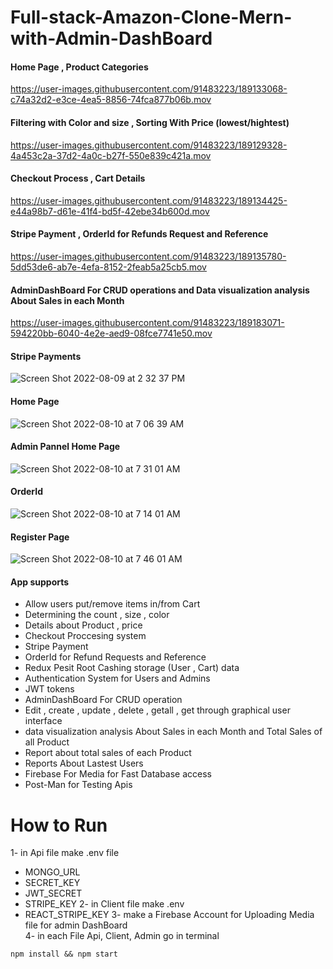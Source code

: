 # Full-stack-Amazon-Clone-Mern-with-Admin-DashBoard

#### Home Page , Product Categories
https://user-images.githubusercontent.com/91483223/189133068-c74a32d2-e3ce-4ea5-8856-74fca877b06b.mov

#### Filtering with Color and size , Sorting With Price (lowest/hightest)
https://user-images.githubusercontent.com/91483223/189129328-4a453c2a-37d2-4a0c-b27f-550e839c421a.mov


#### Checkout Process , Cart Details 
https://user-images.githubusercontent.com/91483223/189134425-e44a98b7-d61e-41f4-bd5f-42ebe34b600d.mov


#### Stripe Payment , OrderId for Refunds Request and Reference
https://user-images.githubusercontent.com/91483223/189135780-5dd53de6-ab7e-4efa-8152-2feab5a25cb5.mov



#### AdminDashBoard For CRUD operations and Data visualization analysis About Sales in each Month
https://user-images.githubusercontent.com/91483223/189183071-594220bb-6040-4e2e-aed9-08fce7741e50.mov
#### Stripe Payments 
![Screen Shot 2022-08-09 at 2 32 37 PM](https://user-images.githubusercontent.com/91483223/189183194-6cc28182-5a99-4e1d-9678-c3a0cb7823ef.png)
#### Home Page
![Screen Shot 2022-08-10 at 7 06 39 AM](https://user-images.githubusercontent.com/91483223/189183228-43c90725-ad56-4160-8742-eb1fefde5384.png)
#### Admin Pannel Home Page
![Screen Shot 2022-08-10 at 7 31 01 AM](https://user-images.githubusercontent.com/91483223/189183279-dfc1bb00-1a0d-4994-bbcd-c9559f2457f0.png)
#### OrderId
![Screen Shot 2022-08-10 at 7 14 01 AM](https://user-images.githubusercontent.com/91483223/189183705-11032ce7-3ead-4f78-8aca-ec3e4a26a81f.png)
#### Register Page
![Screen Shot 2022-08-10 at 7 46 01 AM](https://user-images.githubusercontent.com/91483223/189185264-5ca67cc4-4ae8-422a-b854-7611e4850918.png)



#### App supports
* Allow users put/remove items in/from Cart
* Determining the count , size , color
* Details about Product , price 
* Checkout Proccesing system 
* Stripe Payment
* OrderId for Refund Requests and Reference
* Redux Pesit Root Cashing storage (User , Cart) data
* Authentication System for Users and Admins
* JWT tokens  
* AdminDashBoard For CRUD operation
* Edit , create , update , delete , getall , get through graphical user interface
* data visualization analysis About Sales in each Month and Total Sales of all Product
* Report about total sales of each Product
* Reports About Lastest Users
* Firebase For Media for Fast Database access
* Post-Man for Testing Apis

# How to Run
1- in Api file make .env file </br>
* MONGO_URL 
* SECRET_KEY
* JWT_SECRET
* STRIPE_KEY
2- in Client file make .env</br>
* REACT_STRIPE_KEY
3- make a Firebase Account for Uploading Media file for admin DashBoard</br>
4- in each File Api, Client, Admin go in terminal</br>
````
npm install && npm start
````
